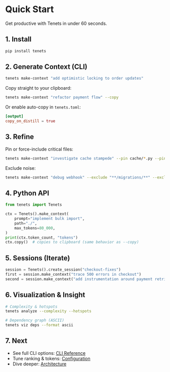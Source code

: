 # Quick Start

Get productive with Tenets in under 60 seconds.

## 1. Install

```bash
pip install tenets
```

## 2. Generate Context (CLI)

```bash
tenets make-context "add optimistic locking to order updates"
```

Copy straight to your clipboard:

```bash
tenets make-context "refactor payment flow" --copy
```

Or enable auto-copy in `tenets.toml`:

```toml
[output]
copy_on_distill = true
```

## 3. Refine

Pin or force-include critical files:

```bash
tenets make-context "investigate cache stampede" --pin cache/*.py --pin config/settings.py
```

Exclude noise:

```bash
tenets make-context "debug webhook" --exclude "**/migrations/**" --exclude "**/tests/**"
```

## 4. Python API

```python
from tenets import Tenets

ctx = Tenets().make_context(
    prompt="implement bulk import",
    path="./",
    max_tokens=80_000,
)
print(ctx.token_count, "tokens")
ctx.copy()  # copies to clipboard (same behavior as --copy)
```

## 5. Sessions (Iterate)

```python
session = Tenets().create_session("checkout-fixes")
first = session.make_context("trace 500 errors in checkout")
second = session.make_context("add instrumentation around payment retries")
```

## 6. Visualization & Insight

```bash
# Complexity & hotspots
tenets analyze --complexity --hotspots

# Dependency graph (ASCII)
tenets viz deps --format ascii
```

## 7. Next

* See full CLI options: [CLI Reference](CLI.md)
* Tune ranking & tokens: [Configuration](CONFIG.md)
* Dive deeper: [Architecture](ARCHITECTURE.md)
